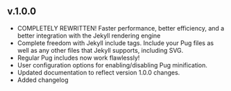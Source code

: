 v.1.0.0
---

- COMPLETELY REWRITTEN! Faster performance, better efficiency, and a better integration with the Jekyll rendering engine
- Complete freedom with Jekyll include tags. Include your Pug files as well as any other files that Jekyll supports, including SVG.
- Regular Pug includes now work flawlessly!
- User configuration options for enabling/disabling Pug minification.
- Updated documentation to reflect version 1.0.0 changes.
- Added changelog
